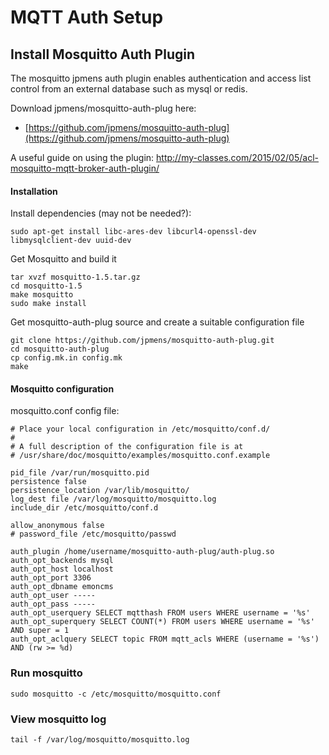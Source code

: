 # MQTT Auth Setup

## Install Mosquitto Auth Plugin

The mosquitto jpmens auth plugin enables authentication and access list control from an external database such as mysql or redis.

Download jpmens/mosquitto-auth-plug here:

- [https://github.com/jpmens/mosquitto-auth-plug](https://github.com/jpmens/mosquitto-auth-plug)

A useful guide on using the plugin: http://my-classes.com/2015/02/05/acl-mosquitto-mqtt-broker-auth-plugin/

#### Installation

Install dependencies (may not be needed?):

    sudo apt-get install libc-ares-dev libcurl4-openssl-dev libmysqlclient-dev uuid-dev
    
Get Mosquitto and build it

    tar xvzf mosquitto-1.5.tar.gz
    cd mosquitto-1.5
    make mosquitto
    sudo make install
    
Get mosquitto-auth-plug source and create a suitable configuration file

    git clone https://github.com/jpmens/mosquitto-auth-plug.git
    cd mosquitto-auth-plug
    cp config.mk.in config.mk
    make

#### Mosquitto configuration

mosquitto.conf config file:

    # Place your local configuration in /etc/mosquitto/conf.d/
    #
    # A full description of the configuration file is at
    # /usr/share/doc/mosquitto/examples/mosquitto.conf.example

    pid_file /var/run/mosquitto.pid
    persistence false
    persistence_location /var/lib/mosquitto/
    log_dest file /var/log/mosquitto/mosquitto.log
    include_dir /etc/mosquitto/conf.d

    allow_anonymous false
    # password_file /etc/mosquitto/passwd

    auth_plugin /home/username/mosquitto-auth-plug/auth-plug.so
    auth_opt_backends mysql
    auth_opt_host localhost
    auth_opt_port 3306
    auth_opt_dbname emoncms
    auth_opt_user -----
    auth_opt_pass -----
    auth_opt_userquery SELECT mqtthash FROM users WHERE username = '%s'
    auth_opt_superquery SELECT COUNT(*) FROM users WHERE username = '%s' AND super = 1
    auth_opt_aclquery SELECT topic FROM mqtt_acls WHERE (username = '%s') AND (rw >= %d)
    
### Run mosquitto

    sudo mosquitto -c /etc/mosquitto/mosquitto.conf
    
### View mosquitto log

    tail -f /var/log/mosquitto/mosquitto.log
